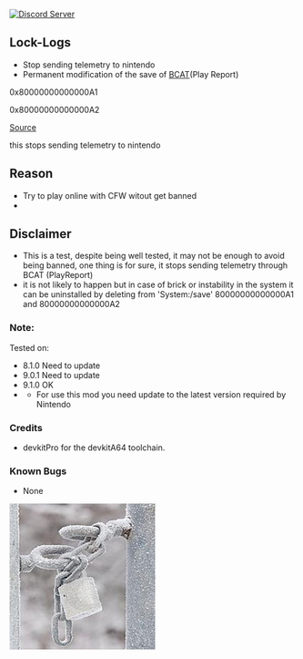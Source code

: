 <a href="https://discord.io/myrincon"><img src="https://discordapp.com/api/guilds/516631805621960704/embed.png" alt="Discord Server" /></a>

## Lock-Logs
* Stop sending telemetry to nintendo
* Permanent modification of the save of [BCAT](https://switchbrew.org/wiki/BCAT_services)(Play Report)

0x80000000000000A1

0x80000000000000A2

[Source](https://switchbrew.org/wiki/Flash_Filesystem#System_Savegames)

this stops sending telemetry to nintendo

## Reason
* Try to play online with CFW witout get banned
* 

## Disclaimer
* This is a test, despite being well tested, it may not be enough to avoid being banned, one thing is for sure, it stops sending telemetry through BCAT (PlayReport)
* it is not likely to happen but in case of brick or instability in the system it can be uninstalled by deleting from 'System:/save'
80000000000000A1 and 80000000000000A2

### Note:
Tested on:
* 8.1.0 Need to update
* 9.0.1 Need to update
* 9.1.0 OK
* * For use this mod you need update to the latest version required by Nintendo

### Credits
* devkitPro for the devkitA64 toolchain.

### Known Bugs
* None

<a href="https://discord.io/myrincon"><img src="icon.jpg" alt="Discord Server" /></a>

